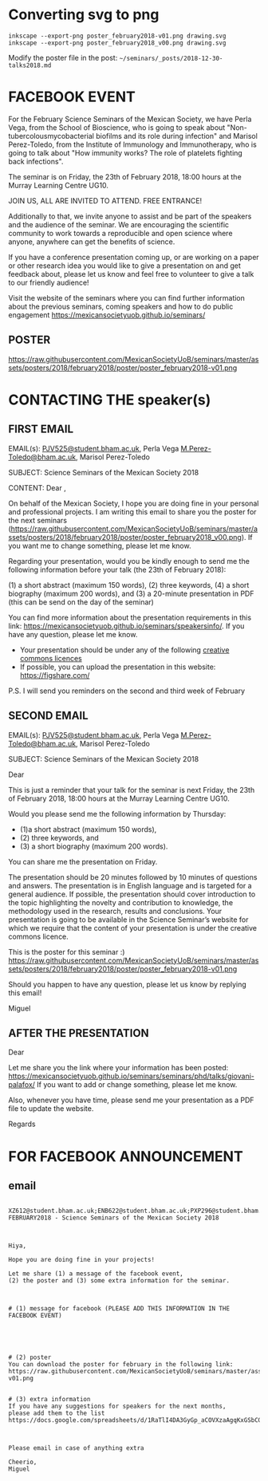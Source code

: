 
# Converting svg to png

```
inkscape --export-png poster_february2018-v01.png drawing.svg
inkscape --export-png poster_february2018_v00.png drawing.svg
```

Modify the poster file in the post: `~/seminars/_posts/2018-12-30-talks2018.md`


# FACEBOOK EVENT 


For the February Science Seminars of the Mexican Society, 
we have Perla Vega, from the School of Bioscience, who is going to speak about 
"Non-tubercolousmycobacterial biofilms and its role during infection"
and Marisol Perez-Toledo, from the Institute of Immunology and Immunotherapy, 
who is going to talk about "How immunity works? The role of platelets fighting back infections".

The seminar is on Friday, the 23th of February 2018, 18:00 hours at the Murray Learning Centre UG10.

JOIN US, ALL ARE INVITED TO ATTEND.
FREE ENTRANCE!

Additionally to that, we invite anyone to assist and be part of the 
speakers and the audience of the seminar. 
We are encouraging the scientific community to work towards
a reproducible and open science where anyone, anywhere can get the
benefits of science.

If you have a conference presentation coming up, or are
working on a paper or other research idea you would like to give a
presentation on and get feedback about, please let us know and 
feel free to volunteer to give a talk to our friendly audience!

Visit the website of the seminars where you can find further information
about the previous seminars, coming speakers and how to do public engagement
https://mexicansocietyuob.github.io/seminars/

## POSTER
https://raw.githubusercontent.com/MexicanSocietyUoB/seminars/master/assets/posters/2018/february2018/poster/poster_february2018-v01.png



# CONTACTING THE speaker(s)

## FIRST EMAIL 

EMAIL(s):
PJV525@student.bham.ac.uk, Perla Vega
M.Perez-Toledo@bham.ac.uk, Marisol Perez-Toledo

SUBJECT:
Science Seminars of the Mexican Society 2018

CONTENT:
Dear ,

On behalf of the Mexican Society, I hope you are doing fine in your personal and professional projects.
I am writing this email to share you the poster for the next seminars (https://raw.githubusercontent.com/MexicanSocietyUoB/seminars/master/assets/posters/2018/february2018/poster/poster_february2018_v00.png). If you want me to change something, please let me know.

Regarding your presentation, would you be kindly enough to send me the following
information before your talk (the 23th of February 2018):

(1) a short abstract (maximum 150 words),
(2) three keywords,
(4) a short biography (maximum 200 words), and
(3) a 20-minute presentation in PDF (this can be send on the day of the seminar)


You can find more information about the presentation requirements in
this link: https://mexicansocietyuob.github.io/seminars/speakersinfo/.
If you have any question, please let me know.
* Your presentation should be under any of the following [creative commons licences](https://creativecommons.org/licenses/)
* If possible, you can upload the presentation in this website: https://figshare.com/

P.S. I will send you reminders on the second and third week of February




## SECOND EMAIL

EMAIL(s):
PJV525@student.bham.ac.uk, Perla Vega
M.Perez-Toledo@bham.ac.uk, Marisol Perez-Toledo

SUBJECT:
Science Seminars of the Mexican Society 2018


Dear

This is just a reminder that your talk for the seminar is next Friday, 
the 23th of February 2018, 18:00 hours at the Murray Learning Centre UG10.

Would you please send me the following information by Thursday:

* (1)a short abstract (maximum 150 words),
* (2) three keywords, and
* (3) a short biography (maximum 200 words).

You can share me the presentation on Friday.

The presentation should be 20 minutes followed by 10 minutes of questions and answers. 
The presentation is in English language and is targeted for a general audience. 
If possible, the presentation should cover introduction to the topic highlighting 
the novelty and contribution to knowledge, the methodology used in the research, results and conclusions.
Your presentation is going to be available in the Science Seminar’s website 
for which we require that the content of your presentation is under the creative commons licence.


This is the poster for this seminar :) 
https://raw.githubusercontent.com/MexicanSocietyUoB/seminars/master/assets/posters/2018/february2018/poster/poster_february2018-v01.png

Should you happen to have any question, please let us know by replying this email!

Miguel



## AFTER THE PRESENTATION

Dear 


Let me share you the link where your information has been posted: https://mexicansocietyuob.github.io/seminars/seminars/phd/talks/giovani-palafox/
If you want to add or change something, please let me know.

Also, whenever you have time, please send me your presentation as a PDF file to update the website.

Regards





# FOR FACEBOOK ANNOUNCEMENT



## email


```

XZ612@student.bham.ac.uk;ENB622@student.bham.ac.uk;PXP296@student.bham.ac.uk
FEBRUARY2018 - Science Seminars of the Mexican Society 2018



Hiya,

Hope you are doing fine in your projects!

Let me share (1) a message of the facebook event,
(2) the poster and (3) some extra information for the seminar.



# (1) message for facebook (PLEASE ADD THIS INFORMATION IN THE FACEBOOK EVENT)





# (2) poster
You can download the poster for february in the following link: 
https://raw.githubusercontent.com/MexicanSocietyUoB/seminars/master/assets/posters/2018/february2018/poster/poster_february2018-v01.png


# (3) extra information
If you have any suggestions for speakers for the next months,
please add them to the list
https://docs.google.com/spreadsheets/d/1RaTlI4DA3GyGp_aCOVXzaAgqKxGSbCO5J_7ur5MKOms/



Please email in case of anything extra

Cheerio,
Miguel
```


